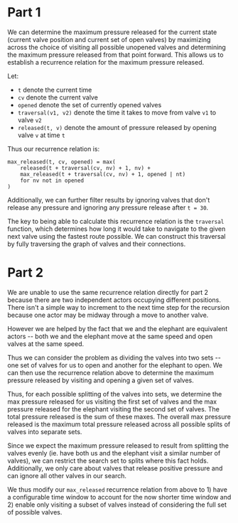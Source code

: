 # Part 1

We can determine the maximum pressure released for the current state (current
valve position and current set of open valves) by maximizing across the choice
of visiting all possible unopened valves and determining the maximum pressure
released from that point forward. This allows us to establish a recurrence
relation for the maximum pressure released.

Let:

* `t` denote the current time
* `cv` denote the current valve
* `opened` denote the set of currently opened valves
* `traversal(v1, v2)` denote the time it takes to move from valve `v1` to valve
  `v2`
* `released(t, v)` denote the amount of pressure released by opening valve `v`
  at time `t`

Thus our recurrence relation is:

```
max_released(t, cv, opened) = max(
    released(t + traversal(cv, nv) + 1, nv) +
    max_released(t + traversal(cv, nv) + 1, opened | nt)
    for nv not in opened
)
```

Additionally, we can further filter results by ignoring valves that don't
release any pressure and ignoring any pressure release after `t = 30`.

The key to being able to calculate this recurrence relation is the `traversal`
function, which determines how long it would take to navigate to the given next
valve using the fastest route possible. We can construct this traversal by
fully traversing the graph of valves and their connections.

# Part 2

We are unable to use the same recurrence relation directly for part 2 because
there are two independent actors occupying different positions. There isn't a
simple way to increment to the next time step for the recursion because one
actor may be midway through a move to another valve.

However we are helped by the fact that we and the elephant are equivalent actors
-- both we and the elephant move at the same speed and open valves at the same
speed.

Thus we can consider the problem as dividing the valves into two sets -- one set
of valves for us to open and another for the elephant to open. We can then use
the recurrence relation above to determine the maximum pressure released by
visiting and opening a given set of valves.

Thus, for each possible splitting of the valves into sets, we determine the max
pressure released for us visiting the first set of valves and the max pressure
released for the elephant visiting the second set of valves. The total pressure
released is the sum of these maxes. The overall max pressure released is the
maximum total pressure released across all possible splits of valves into
separate sets.

Since we expect the maximum pressure released to result from splitting the
valves evenly (ie. have both us and the elephant visit a similar number of
valves), we can restrict the search set to splits where this fact holds.
Additionally, we only care about valves that release positive pressure and can
ignore all other valves in our search.

We thus modify our `max_released` recurrence relation from above to 1) have a
configurable time window to account for the now shorter time window and 2)
enable only visiting a subset of valves instead of considering the full set of
possible valves.
